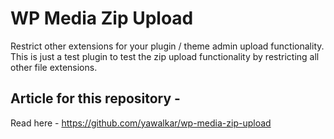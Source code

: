 # WP Media Zip Upload
Restrict other extensions for your plugin / theme admin upload functionality.
This is just a test plugin to test the zip upload functionality by restricting all other file extensions.

## Article for this repository -
Read here - https://github.com/yawalkar/wp-media-zip-upload
